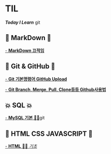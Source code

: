 # TIL
***Today I Learn***
git
## :star2: **MarkDown** :star2:
[ - **MarkDown 끄적임**](https://github.com/JinSan-RM/TIL/blob/master/TIL%20markdown%2023-01-11.md)
## :tada: **Git & GitHub** :tada:
[ - **Git 기본명령어 GitHub Upload**](https://github.com/JinSan-RM/TIL/blob/master/TIL%20Git%20%26%20GitHub%2023-01-11.md)

[ - **Git Branch, Merge, Pull, Clone등등 Github사용법**](https://github.com/JinSan-RM/TIL/blob/master/Git%20%26%20GitHub%20%ED%98%84%EC%97%85%EB%B0%8F%EC%82%AC%EC%9A%A9%EB%B2%95%2023-01-12.md)

## :boom: **SQL** :boom:
[ - **MySQL 기본** :tada::tada:](https://github.com/JinSan-RM/DBMySQL)git

## :rainbow: **HTML CSS JAVASCRIPT** :rainbow:
[ - **HTML** :stars::stars: *기초*](https://github.com/JinSan-RM/HTML_CSS_JAVASCRIPT.git)